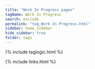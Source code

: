 ```yaml
---
title: "Work In Progress pages"
tagName: Work In Progress
search: exclude
permalink: "tag_Work In Progress.html"
sidebar: home_sidebar
hide_sidebar: true
folder: tags
---
```


{% include taglogic.html %}

{% include links.html %}

